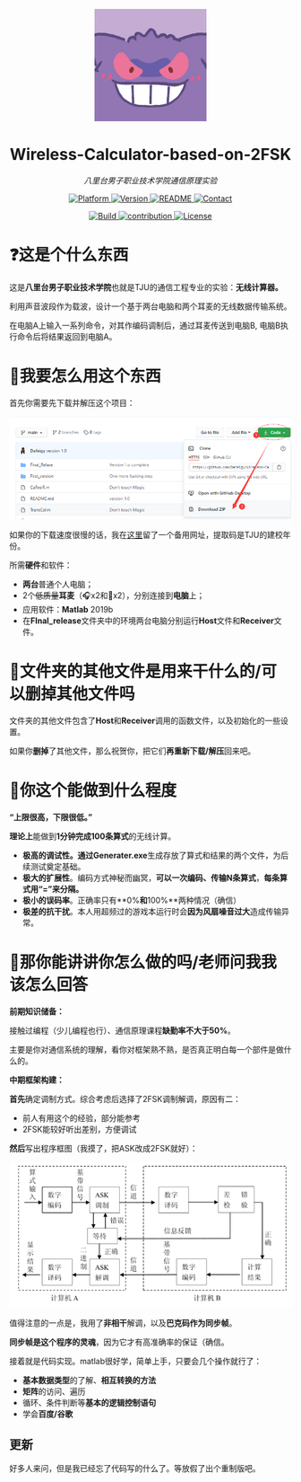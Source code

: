 <p align="center">
    <img src="https://github.com/Dafeigy/Wireless-Calculator-based-on-2FSK/blob/main/Pic/logo.jpg" alt="logo" width=200 height=200 />
</p>

<h1 align="center">Wireless-Calculator-based-on-2FSK</h1>
<p align="center">
    <em>八里台男子职业技术学院通信原理实验</em>
</p>
<p align="center">
    <a href="https://www.mathworks.com/">
        <img src="https://img.shields.io/badge/Platform-matlab2019b-orange.svg" alt="Platform">
    </a>
    <a href="https://github.com/Dafeigy/Wireless-Calculator-based-on-2FSK">
        <img src="https://img.shields.io/badge/Version-1.00-red.svg" alt="Version">
    </a>
    <a href="https://github.com/Dafeigy/Wireless-Calculator-based-on-2FSK/blob/main/README.md">
        <img src="https://img.shields.io/badge/Readme-Clickhere-yellow.svg" alt="README">
    </a>
    <a href="http://cybercolyce.cn/">
        <img src="https://img.shields.io/badge/Contact-Homepage-brightgreen.svg" alt="Contact">
    </a><p align="center">
    <a href="https://github.com/me-shaon/GLWTPL/blob/master/LICENSE">
        <img src="https://img.shields.io/badge/Build-passing-purple.svg" alt="Build">
    </a>
    <a href="https://github.com/Dafeigy">
        <img src="https://img.shields.io/badge/Contribution-Welcome-blue.svg" alt="contribution">
    </a>
    <a href="https://github.com/me-shaon/GLWTPL/blob/master/LICENSE">
        <img src="https://img.shields.io/badge/License-GLWT-critical.svg" alt="License">
    </a>
</p>



# ❓这是个什么东西

这是**八里台男子职业技术学院**也就是TJU的通信工程专业的实验：**无线计算器。**

利用声音波段作为载波，设计一个基于两台电脑和两个耳麦的无线数据传输系统。

在电脑A上输入一系列命令，对其作编码调制后，通过耳麦传送到电脑B, 电脑B执行命令后将结果返回到电脑A。

# 🔔我要怎么用这个东西

首先你需要先下载并解压这个项目：

![](https://github.com/Dafeigy/Wireless-Calculator-based-on-2FSK/blob/main/Pic/QQ%E6%88%AA%E5%9B%BE20201209213531.png)

如果你的下载速度很慢的话，我在[这里](https://pan.baidu.com/s/1HfDN0fAz598NK8dFCDAhRg)留了一个备用网址，提取码是TJU的建校年份。

所需**硬件**和软件：

* **两台**普通个人电脑；
* 2个~~低质量~~**耳麦**（🎧x2和🎤x2），分别连接到**电脑**上；
* 应用软件：**Matlab** 2019b
* 在**FInal_release**文件夹中的环境两台电脑分别运行**Host**文件和**Receiver**文件。

# 💊文件夹的其他文件是用来干什么的/可以删掉其他文件吗

文件夹的其他文件包含了**Host**和**Receiver**调用的函数文件，以及初始化的一些设置。

如果你**删掉**了其他文件，那么祝贺你，把它们**再重新下载/解压**回来吧。

# 💢你这个能做到什么程度

**“上限很高，下限很低。”**

**理论上**能做到**1分钟完成100条算式**的无线计算。

* **极高的调试性。**通过**Generater.exe**生成存放了算式和结果的两个文件，为后续测试奠定基础。
* **极大的扩展性**。编码方式神秘而幽冥，**可以一次编码、传输N条算式**，**每条算式用“=”来分隔。**
* **极小的误码率**。正确率只有**0%**和**100%**两种情况（确信）
* **极差的抗干扰**。本人用超频过的游戏本运行时会**因为风扇噪音过大**造成传输异常。

# 🔞那你能讲讲你怎么做的吗/老师问我我该怎么回答

**前期知识储备：**

接触过编程（少儿编程也行）、通信原理课程**缺勤率不大于50%**。

主要是你对通信系统的理解，看你对框架熟不熟，是否真正明白每一个部件是做什么的。

**中期框架构建：**

**首先**确定调制方式。综合考虑后选择了2FSK调制解调，原因有二：

* 前人有用这个的经验，部分能参考
* 2FSK能较好听出差别，方便调试

**然后**写出程序框图（我摸了，把ASK改成2FSK就好）：

![](https://github.com/Dafeigy/Wireless-Calculator-based-on-2FSK/blob/main/Pic/QQ%E6%88%AA%E5%9B%BE20201209214603.png)

值得注意的一点是，我用了**非相干**解调，以及**巴克码作为同步帧**。

**同步帧是这个程序的灵魂**，因为它才有高准确率的保证（确信。



接着就是代码实现。matlab很好学，简单上手，只要会几个操作就行了：

* **基本数据类型**的了解、**相互转换的方法**
* **矩阵**的访问、遍历
* 循环、条件判断等**基本的逻辑控制语句**
* 学会**百度/谷歌**

## 更新
好多人来问，但是我已经忘了代码写的什么了。等放假了出个重制版吧。
